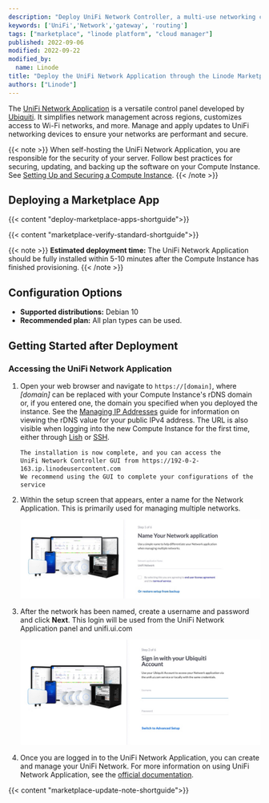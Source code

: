 ```yaml
---
description: "Deploy UniFi Network Controller, a multi-use networking control panel with a powerful application suite designed to optimize home and business networks with ease, on a Linode Compute Instance."
keywords: ['UniFi','Network','gateway', 'routing']
tags: ["marketplace", "linode platform", "cloud manager"]
published: 2022-09-06
modified: 2022-09-22
modified_by:
  name: Linode
title: "Deploy the UniFi Network Application through the Linode Marketplace"
authors: ["Linode"]
---
```


The [UniFi Network Application](https://help.ui.com/hc/en-us/articles/1500012237441-UniFi-Network-Use-the-UniFi-Network-Application) is a versatile control panel developed by [Ubiquiti](https://www.ui.com/). It simplifies network management across regions, customizes access to Wi-Fi networks, and more. Manage and apply updates to UniFi networking devices to ensure your networks are performant and secure.

{{< note >}}
When self-hosting the UniFi Network Application, you are responsible for the security of your server. Follow best practices for securing, updating, and backing up the software on your Compute Instance. See [Setting Up and Securing a Compute Instance](/docs/products/compute/compute-instances/guides/set-up-and-secure/).
{{< /note >}}

## Deploying a Marketplace App

{{< content "deploy-marketplace-apps-shortguide">}}

{{< content "marketplace-verify-standard-shortguide">}}

{{< note >}}
**Estimated deployment time:** The UniFi Network Application should be fully installed within 5-10 minutes after the Compute Instance has finished provisioning.
{{< /note >}}

## Configuration Options

- **Supported distributions:** Debian 10
- **Recommended plan:** All plan types can be used.

## Getting Started after Deployment

### Accessing the UniFi Network Application

1. Open your web browser and navigate to `https://[domain]`, where *[domain]* can be replaced with your Compute Instance's rDNS domain or, if you entered one, the domain you specified when you deployed the instance. See the [Managing IP Addresses](/docs/products/compute/compute-instances/guides/manage-ip-addresses/) guide for information on viewing the rDNS value for your public IPv4 address. The URL is also visible when logging into the new Compute Instance for the first time, either through [Lish](/docs/products/compute/compute-instances/guides/lish/) or [SSH](/docs/products/compute/compute-instances/guides/set-up-and-secure/#connect-to-the-instance).

    ```output
    The installation is now complete, and you can access the
    UniFi Network Controller GUI from https://192-0-2-163.ip.linodeusercontent.com
    We recommend using the GUI to complete your configurations of the service
    ```

2. Within the setup screen that appears, enter a name for the Network Application. This is primarily used for managing multiple networks.

    ![Screenshot of the UniFi Network name page](UniFi-network-name.png)

3. After the network has been named, create a username and password and click **Next**. This login will be used from the UniFi Network Application panel and unifi.ui.com

    ![Screenshot of the Ubiquiti Account page](UniFi-account-login.jpg)

4. Once you are logged in to the UniFi Network Application, you can create and manage your UniFi Network. For more information on using UniFi Network Application, see the [official documentation](https://help.ui.com/hc/en-us/articles/1500012237441-UniFi-Network-Use-the-UniFi-Network-Application).

{{< content "marketplace-update-note-shortguide">}}